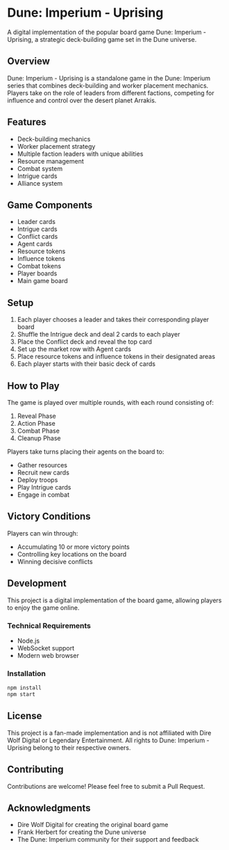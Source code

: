 # Dune: Imperium - Uprising

A digital implementation of the popular board game Dune: Imperium - Uprising, a strategic deck-building game set in the Dune universe.

## Overview

Dune: Imperium - Uprising is a standalone game in the Dune: Imperium series that combines deck-building and worker placement mechanics. Players take on the role of leaders from different factions, competing for influence and control over the desert planet Arrakis.

## Features

- Deck-building mechanics
- Worker placement strategy
- Multiple faction leaders with unique abilities
- Resource management
- Combat system
- Intrigue cards
- Alliance system

## Game Components

- Leader cards
- Intrigue cards
- Conflict cards
- Agent cards
- Resource tokens
- Influence tokens
- Combat tokens
- Player boards
- Main game board

## Setup

1. Each player chooses a leader and takes their corresponding player board
2. Shuffle the Intrigue deck and deal 2 cards to each player
3. Place the Conflict deck and reveal the top card
4. Set up the market row with Agent cards
5. Place resource tokens and influence tokens in their designated areas
6. Each player starts with their basic deck of cards

## How to Play

The game is played over multiple rounds, with each round consisting of:
1. Reveal Phase
2. Action Phase
3. Combat Phase
4. Cleanup Phase

Players take turns placing their agents on the board to:
- Gather resources
- Recruit new cards
- Deploy troops
- Play Intrigue cards
- Engage in combat

## Victory Conditions

Players can win through:
- Accumulating 10 or more victory points
- Controlling key locations on the board
- Winning decisive conflicts

## Development

This project is a digital implementation of the board game, allowing players to enjoy the game online.

### Technical Requirements

- Node.js
- WebSocket support
- Modern web browser

### Installation

```bash
npm install
npm start
```

## License

This project is a fan-made implementation and is not affiliated with Dire Wolf Digital or Legendary Entertainment. All rights to Dune: Imperium - Uprising belong to their respective owners.

## Contributing

Contributions are welcome! Please feel free to submit a Pull Request.

## Acknowledgments

- Dire Wolf Digital for creating the original board game
- Frank Herbert for creating the Dune universe
- The Dune: Imperium community for their support and feedback